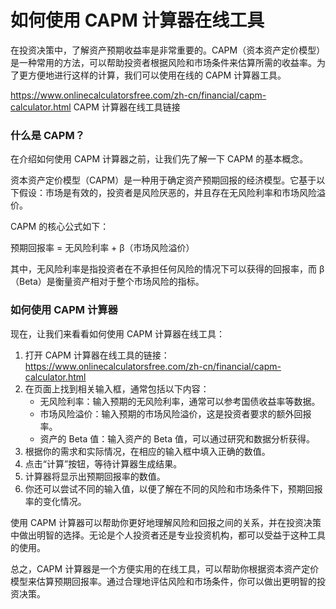 如何使用 CAPM 计算器在线工具
=================

在投资决策中，了解资产预期收益率是非常重要的。CAPM（资本资产定价模型）是一种常用的方法，可以帮助投资者根据风险和市场条件来估算所需的收益率。为了更方便地进行这样的计算，我们可以使用在线的 CAPM 计算器工具。

https://www.onlinecalculatorsfree.com/zh-cn/financial/capm-calculator.html CAPM 计算器在线工具链接

### 什么是 CAPM？

在介绍如何使用 CAPM 计算器之前，让我们先了解一下 CAPM 的基本概念。

资本资产定价模型（CAPM）是一种用于确定资产预期回报的经济模型。它基于以下假设：市场是有效的，投资者是风险厌恶的，并且存在无风险利率和市场风险溢价。

CAPM 的核心公式如下：

预期回报率 = 无风险利率 + β（市场风险溢价）

其中，无风险利率是指投资者在不承担任何风险的情况下可以获得的回报率，而 β（Beta）是衡量资产相对于整个市场风险的指标。

### 如何使用 CAPM 计算器

现在，让我们来看看如何使用 CAPM 计算器在线工具：

1. 打开 CAPM 计算器在线工具的链接：<https://www.onlinecalculatorsfree.com/zh-cn/financial/capm-calculator.html>
2. 在页面上找到相关输入框，通常包括以下内容： 
    - 无风险利率：输入预期的无风险利率，通常可以参考国债收益率等数据。
    - 市场风险溢价：输入预期的市场风险溢价，这是投资者要求的额外回报率。
    - 资产的 Beta 值：输入资产的 Beta 值，可以通过研究和数据分析获得。
3. 根据你的需求和实际情况，在相应的输入框中填入正确的数值。
4. 点击“计算”按钮，等待计算器生成结果。
5. 计算器将显示出预期回报率的数值。
6. 你还可以尝试不同的输入值，以便了解在不同的风险和市场条件下，预期回报率的变化情况。

使用 CAPM 计算器可以帮助你更好地理解风险和回报之间的关系，并在投资决策中做出明智的选择。无论是个人投资者还是专业投资机构，都可以受益于这种工具的使用。

总之，CAPM 计算器是一个方便实用的在线工具，可以帮助你根据资本资产定价模型来估算预期回报率。通过合理地评估风险和市场条件，你可以做出更明智的投资决策。